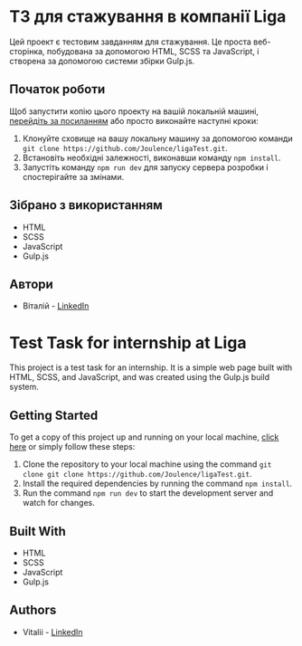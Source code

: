 # ТЗ для стажування в компанії Liga

Цей проект є тестовим завданням для стажування. Це проста веб-сторінка, побудована за допомогою HTML, SCSS та JavaScript, і створена за допомогою системи збірки Gulp.js.

## Початок роботи

Щоб запустити копію цього проекту на вашій локальній машині, [перейдіть за посиланням](https://joulence.github.io/ligaTest/dist/) або просто виконайте наступні кроки:

1. Клонуйте сховище на вашу локальну машину за допомогою команди `git clone https://github.com/Joulence/ligaTest.git`.
2. Встановіть необхідні залежності, виконавши команду `npm install`.
3. Запустіть команду `npm run dev` для запуску сервера розробки і спостерігайте за змінами.

## Зібрано з використанням

- HTML
- SCSS
- JavaScript
- Gulp.js

## Автори

- Віталій - [LinkedIn](https://www.linkedin.com/in/vitalii-chernysh/)



# Test Task for internship at Liga

This project is a test task for an internship. It is a simple web page built with HTML, SCSS, and JavaScript, and was created using the Gulp.js build system.

## Getting Started

To get a copy of this project up and running on your local machine, [click here](https://joulence.github.io/ligaTest/dist/) or simply follow these steps:

1. Clone the repository to your local machine using the command `git clone git clone https://github.com/Joulence/ligaTest.git`.
2. Install the required dependencies by running the command `npm install`.
3. Run the command `npm run dev` to start the development server and watch for changes.

## Built With

- HTML
- SCSS
- JavaScript
- Gulp.js

## Authors

- Vitalii - [LinkedIn](https://www.linkedin.com/in/vitalii-chernysh/)